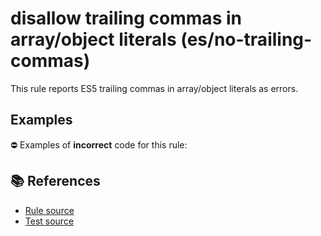 # disallow trailing commas in array/object literals (es/no-trailing-commas)

This rule reports ES5 trailing commas in array/object literals as errors.

## Examples

⛔ Examples of **incorrect** code for this rule:

<eslint-playground type="bad" code="/*eslint es/no-trailing-commas: error */
var a = [1, 2,]
var b = { x: 1, y: 2, }
" />

## 📚 References

- [Rule source](https://github.com/mysticatea/eslint-plugin-es/blob/v2.0.0/lib/rules/no-trailing-commas.js)
- [Test source](https://github.com/mysticatea/eslint-plugin-es/blob/v2.0.0/tests/lib/rules/no-trailing-commas.js)

